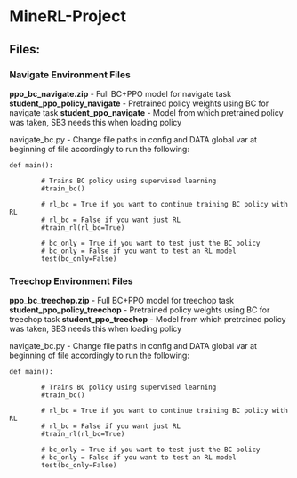 # MineRL-Project

## Files:

### Navigate Environment Files
**ppo_bc_navigate.zip** - Full BC+PPO model for navigate task
**student_ppo_policy_navigate** - Pretrained policy weights using BC for navigate task
**student_ppo_navigate** - Model from which pretrained policy was taken, SB3 needs this when loading policy

navigate_bc.py - Change file paths in config and DATA global var at beginning of file accordingly to run the following:

	def main():

    		# Trains BC policy using supervised learning
    		#train_bc()

    		# rl_bc = True if you want to continue training BC policy with RL
    		# rl_bc = False if you want just RL
    		#train_rl(rl_bc=True)

    		# bc_only = True if you want to test just the BC policy
    		# bc_only = False if you want to test an RL model
    		test(bc_only=False)

### Treechop Environment Files
**ppo_bc_treechop.zip** - Full BC+PPO model for treechop task
**student_ppo_policy_treechop** - Pretrained policy weights using BC for treechop task
**student_ppo_treechop** - Model from which pretrained policy was taken, SB3 needs this when loading policy

navigate_bc.py - Change file paths in config and DATA global var at beginning of file accordingly to run the following:

	def main():

    		# Trains BC policy using supervised learning
    		#train_bc()

    		# rl_bc = True if you want to continue training BC policy with RL
    		# rl_bc = False if you want just RL
    		#train_rl(rl_bc=True)

    		# bc_only = True if you want to test just the BC policy
    		# bc_only = False if you want to test an RL model
    		test(bc_only=False)
